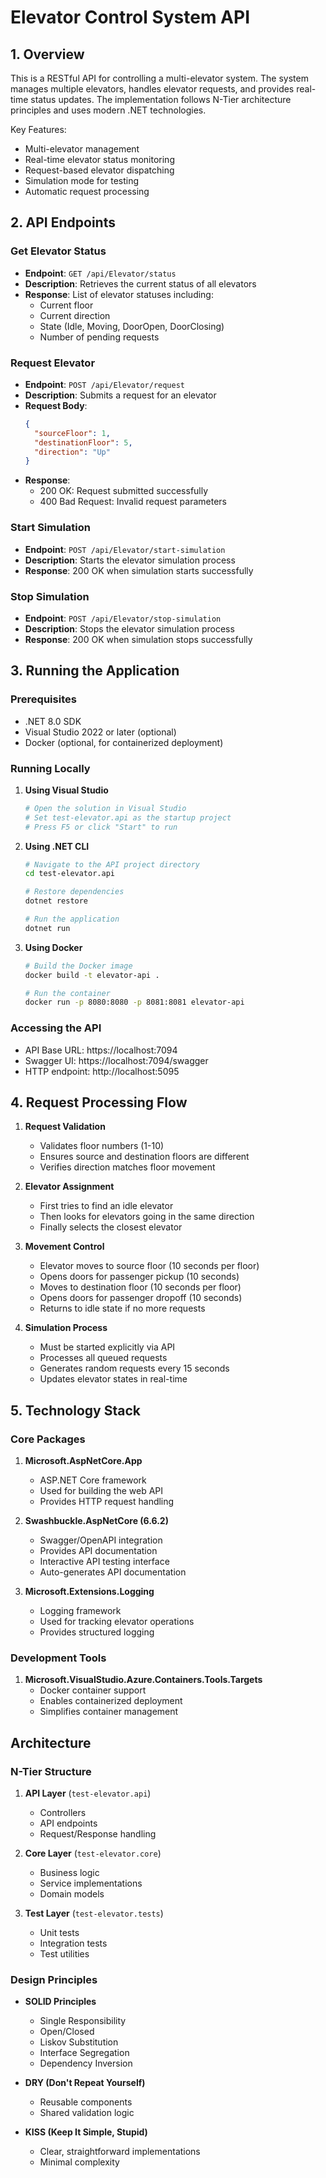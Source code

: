# Elevator Control System API

## 1. Overview

This is a RESTful API for controlling a multi-elevator system. The system manages multiple elevators, handles elevator requests, and provides real-time status updates. The implementation follows N-Tier architecture principles and uses modern .NET technologies.

Key Features:

- Multi-elevator management
- Real-time elevator status monitoring
- Request-based elevator dispatching
- Simulation mode for testing
- Automatic request processing

## 2. API Endpoints

### Get Elevator Status

- **Endpoint**: `GET /api/Elevator/status`
- **Description**: Retrieves the current status of all elevators
- **Response**: List of elevator statuses including:
  - Current floor
  - Current direction
  - State (Idle, Moving, DoorOpen, DoorClosing)
  - Number of pending requests

### Request Elevator

- **Endpoint**: `POST /api/Elevator/request`
- **Description**: Submits a request for an elevator
- **Request Body**:
  ```json
  {
    "sourceFloor": 1,
    "destinationFloor": 5,
    "direction": "Up"
  }
  ```
- **Response**:
  - 200 OK: Request submitted successfully
  - 400 Bad Request: Invalid request parameters

### Start Simulation

- **Endpoint**: `POST /api/Elevator/start-simulation`
- **Description**: Starts the elevator simulation process
- **Response**: 200 OK when simulation starts successfully

### Stop Simulation

- **Endpoint**: `POST /api/Elevator/stop-simulation`
- **Description**: Stops the elevator simulation process
- **Response**: 200 OK when simulation stops successfully

## 3. Running the Application

### Prerequisites

- .NET 8.0 SDK
- Visual Studio 2022 or later (optional)
- Docker (optional, for containerized deployment)

### Running Locally

1. **Using Visual Studio**

   ```bash
   # Open the solution in Visual Studio
   # Set test-elevator.api as the startup project
   # Press F5 or click "Start" to run
   ```

2. **Using .NET CLI**

   ```bash
   # Navigate to the API project directory
   cd test-elevator.api

   # Restore dependencies
   dotnet restore

   # Run the application
   dotnet run
   ```

3. **Using Docker**

   ```bash
   # Build the Docker image
   docker build -t elevator-api .

   # Run the container
   docker run -p 8080:8080 -p 8081:8081 elevator-api
   ```

### Accessing the API

- API Base URL: https://localhost:7094
- Swagger UI: https://localhost:7094/swagger
- HTTP endpoint: http://localhost:5095

## 4. Request Processing Flow

1. **Request Validation**

   - Validates floor numbers (1-10)
   - Ensures source and destination floors are different
   - Verifies direction matches floor movement

2. **Elevator Assignment**

   - First tries to find an idle elevator
   - Then looks for elevators going in the same direction
   - Finally selects the closest elevator

3. **Movement Control**

   - Elevator moves to source floor (10 seconds per floor)
   - Opens doors for passenger pickup (10 seconds)
   - Moves to destination floor (10 seconds per floor)
   - Opens doors for passenger dropoff (10 seconds)
   - Returns to idle state if no more requests

4. **Simulation Process**
   - Must be started explicitly via API
   - Processes all queued requests
   - Generates random requests every 15 seconds
   - Updates elevator states in real-time

## 5. Technology Stack

### Core Packages

1. **Microsoft.AspNetCore.App**

   - ASP.NET Core framework
   - Used for building the web API
   - Provides HTTP request handling

2. **Swashbuckle.AspNetCore (6.6.2)**

   - Swagger/OpenAPI integration
   - Provides API documentation
   - Interactive API testing interface
   - Auto-generates API documentation

3. **Microsoft.Extensions.Logging**
   - Logging framework
   - Used for tracking elevator operations
   - Provides structured logging

### Development Tools

1. **Microsoft.VisualStudio.Azure.Containers.Tools.Targets**
   - Docker container support
   - Enables containerized deployment
   - Simplifies container management

## Architecture

### N-Tier Structure

1. **API Layer** (`test-elevator.api`)

   - Controllers
   - API endpoints
   - Request/Response handling

2. **Core Layer** (`test-elevator.core`)

   - Business logic
   - Service implementations
   - Domain models

3. **Test Layer** (`test-elevator.tests`)
   - Unit tests
   - Integration tests
   - Test utilities

### Design Principles

- **SOLID Principles**

  - Single Responsibility
  - Open/Closed
  - Liskov Substitution
  - Interface Segregation
  - Dependency Inversion

- **DRY (Don't Repeat Yourself)**

  - Reusable components
  - Shared validation logic

- **KISS (Keep It Simple, Stupid)**
  - Clear, straightforward implementations
  - Minimal complexity
